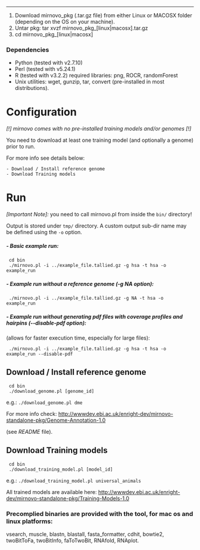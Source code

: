 --------------
 1. Download mirnovo_pkg (.tar.gz file) from either Linux or MACOSX folder (depending on the OS on your machine). 
 2. Untar pkg: tar xvzf mirnovo_pkg_[linux|macosx].tar.gz
 3. cd mirnovo_pkg_[linux|macosx]

### Dependencies
- Python (tested with v2.7.10)
- Perl (tested with v5.24.1)
- R (tested with v3.2.2)
	required libraries: png, ROCR, randomForest 
- Unix utilities: wget, gunzip, tar, convert (pre-installed in most distributions).




# Configuration
_[!] mirnovo comes with no pre-installed training models and/or genomes [!]_

You need to download at least one training model (and optionally a genome) prior to run.

For more info see details below:

	- Download / Install reference genome
	- Download Training models 




# Run
_[Important Note]:_
you need to call mirnovo.pl from inside the `bin/` directory!

Output is stored under `tmp/` directory. A custom output sub-dir name may be defined using the `-o` option.

##### - Basic example run:
```
 cd bin 
 ./mirnovo.pl -i ../example_file.tallied.gz -g hsa -t hsa -o example_run 
```


##### - Example run without a reference genome (-g NA option):
```
 ./mirnovo.pl -i ../example_file.tallied.gz -g NA -t hsa -o example_run
```


##### - Example run without generating pdf files with coverage profiles and hairpins (--disable-pdf option):
(allows for faster execution time, especially for large files):
```
 ./mirnovo.pl -i ../example_file.tallied.gz -g hsa -t hsa -o example_run --disable-pdf
``` 





## Download / Install reference genome
```
 cd bin
 ./download_genome.pl [genome_id]
```

e.g.: `./download_genome.pl dme`

For more info check: http://wwwdev.ebi.ac.uk/enright-dev/mirnovo-standalone-pkg/Genome-Annotation-1.0

(see _README_ file).





## Download Training models
```
 cd bin
 ./download_training_model.pl [model_id]
```

e.g.: `./download_training_model.pl universal_animals`

All trained models are available here: 
http://wwwdev.ebi.ac.uk/enright-dev/mirnovo-standalone-pkg/Training-Models-1.0





### Precomplied binaries are provided with the tool, for mac os and linux platforms: 
vsearch, muscle, blastn, blastall, fasta_formatter, cdhit, bowtie2, twoBitToFa, twoBitInfo, faToTwoBit, RNAfold, RNAplot.  
